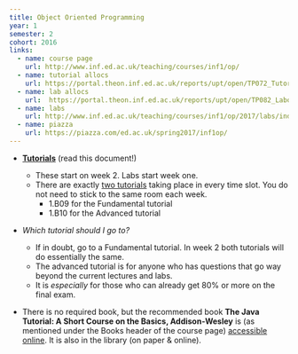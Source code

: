 ```yaml
---
title: Object Oriented Programming
year: 1
semester: 2
cohort: 2016
links:
  - name: course page
    url: http://www.inf.ed.ac.uk/teaching/courses/inf1/op/
  - name: tutorial allocs
    url: https://portal.theon.inf.ed.ac.uk/reports/upt/open/TP072_Tutorial_Groups/inf1-op.shtml
  - name: lab allocs
    url:  https://portal.theon.inf.ed.ac.uk/reports/upt/open/TP082_Laboratory_Groups/inf1-op.shtml
  - name: labs
    url: http://www.inf.ed.ac.uk/teaching/courses/inf1/op/2017/labs/index.html
  - name: piazza
    url: https://piazza.com/ed.ac.uk/spring2017/inf1op/
---
```


-   **[Tutorials](http://www.inf.ed.ac.uk/teaching/courses/inf1/op/tutorials.html)** (read this document!)
    - These start on week 2. Labs start week one.
    - There are exactly [two tutorials] taking place in every time slot. You do not need to stick to the same room each week.
      - 1.B09 for the Fundamental tutorial
      - 1.B10 for the Advanced tutorial
    
-   _Which tutorial should I go to?_
    - If in doubt, go to a Fundamental tutorial. In week 2 both tutorials will do essentially the same.
    - The advanced tutorial is for anyone who has questions that go way beyond the current lectures and labs.
    - It is _especially_ for those who can already get 80% or more on the final exam.
   
-   There is no required book, but the recommended book **The Java Tutorial: A Short Course on the Basics, Addison-Wesley** is (as mentioned under the Books header of the course page) [accessible online]. It is also in the library (on paper & online).

   [two tutorials]: http://www.inf.ed.ac.uk/teaching/courses/inf1/op/tutorial-list.html
   [accessible online]: https://docs.oracle.com/javase/tutorial/
